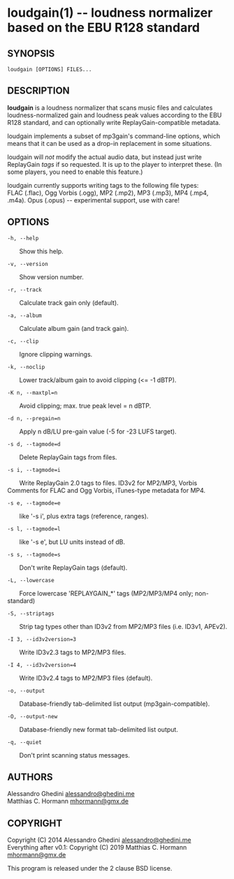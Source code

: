 loudgain(1) -- loudness normalizer based on the EBU R128 standard
=================================================================

## SYNOPSIS

`loudgain [OPTIONS] FILES...`

## DESCRIPTION

**loudgain** is a loudness normalizer that scans music files and calculates
loudness-normalized gain and loudness peak values according to the EBU R128
standard, and can optionally write ReplayGain-compatible metadata.

loudgain implements a subset of mp3gain's command-line options, which means that
it can be used as a drop-in replacement in some situations.

loudgain will _not_ modify the actual audio data, but instead just
write ReplayGain _tags_ if so requested. It is up to the player to interpret
these. (In some players, you need to enable this feature.)

loudgain currently supports writing tags to the following file types:  
  FLAC (.flac), Ogg Vorbis (.ogg), MP2 (.mp2), MP3 (.mp3), MP4 (.mp4, .m4a).
  Opus (.opus) -- experimental support, use with care!


## OPTIONS

`-h, --help`

&nbsp;&nbsp;&nbsp;&nbsp;&nbsp;&nbsp;
Show this help.

`-v, --version`

&nbsp;&nbsp;&nbsp;&nbsp;&nbsp;&nbsp;
Show version number.

`-r, --track`

&nbsp;&nbsp;&nbsp;&nbsp;&nbsp;&nbsp;
Calculate track gain only (default).

`-a, --album`

&nbsp;&nbsp;&nbsp;&nbsp;&nbsp;&nbsp;
Calculate album gain (and track gain).

`-c, --clip`

&nbsp;&nbsp;&nbsp;&nbsp;&nbsp;&nbsp;
Ignore clipping warnings.

`-k, --noclip`

&nbsp;&nbsp;&nbsp;&nbsp;&nbsp;&nbsp;
Lower track/album gain to avoid clipping (<= -1 dBTP).

`-K n, --maxtpl=n`

&nbsp;&nbsp;&nbsp;&nbsp;&nbsp;&nbsp;
Avoid clipping; max. true peak level = n dBTP.

`-d n, --pregain=n`

&nbsp;&nbsp;&nbsp;&nbsp;&nbsp;&nbsp;
Apply n dB/LU pre-gain value (-5 for -23 LUFS target).

`-s d, --tagmode=d`

&nbsp;&nbsp;&nbsp;&nbsp;&nbsp;&nbsp;
Delete ReplayGain tags from files.

`-s i, --tagmode=i`

&nbsp;&nbsp;&nbsp;&nbsp;&nbsp;&nbsp;
Write ReplayGain 2.0 tags to files. ID3v2 for MP2/MP3, Vorbis Comments for FLAC and Ogg Vorbis, iTunes-type metadata for MP4.

`-s e, --tagmode=e`

&nbsp;&nbsp;&nbsp;&nbsp;&nbsp;&nbsp;
like '-s i', plus extra tags (reference, ranges).

`-s l, --tagmode=l`

&nbsp;&nbsp;&nbsp;&nbsp;&nbsp;&nbsp;
like '-s e', but LU units instead of dB.

`-s s, --tagmode=s`

&nbsp;&nbsp;&nbsp;&nbsp;&nbsp;&nbsp;
Don't write ReplayGain tags (default).

`-L, --lowercase`

&nbsp;&nbsp;&nbsp;&nbsp;&nbsp;&nbsp;
Force lowercase 'REPLAYGAIN_*' tags (MP2/MP3/MP4 only; non-standard)

`-S, --striptags`

&nbsp;&nbsp;&nbsp;&nbsp;&nbsp;&nbsp;
Strip tag types other than ID3v2 from MP2/MP3 files (i.e. ID3v1, APEv2).

`-I 3, --id3v2version=3`

&nbsp;&nbsp;&nbsp;&nbsp;&nbsp;&nbsp;
Write ID3v2.3 tags to MP2/MP3 files.

`-I 4, --id3v2version=4`

&nbsp;&nbsp;&nbsp;&nbsp;&nbsp;&nbsp;
Write ID3v2.4 tags to MP2/MP3 files (default).

`-o, --output`

&nbsp;&nbsp;&nbsp;&nbsp;&nbsp;&nbsp;
Database-friendly tab-delimited list output (mp3gain-compatible).

`-O, --output-new`

&nbsp;&nbsp;&nbsp;&nbsp;&nbsp;&nbsp;
Database-friendly new format tab-delimited list output.

`-q, --quiet`

&nbsp;&nbsp;&nbsp;&nbsp;&nbsp;&nbsp;
Don't print scanning status messages.

## AUTHORS ##

Alessandro Ghedini <alessandro@ghedini.me>  
Matthias C. Hormann <mhormann@gmx.de>

## COPYRIGHT ##

Copyright (C) 2014 Alessandro Ghedini <alessandro@ghedini.me>  
Everything after v0.1: Copyright (C) 2019 Matthias C. Hormann <mhormann@gmx.de>

This program is released under the 2 clause BSD license.
